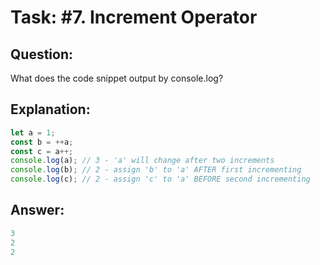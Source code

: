 # Task: #7. Increment Operator

## Question:

What does the code snippet output by console.log?

## Explanation:

```javascript
let a = 1;
const b = ++a;
const c = a++;
console.log(a); // 3 - 'a' will change after two increments
console.log(b); // 2 - assign 'b' to 'a' AFTER first incrementing
console.log(c); // 2 - assign 'c' to 'a' BEFORE second incrementing
```

## Answer:

```javascript
3
2
2
```
